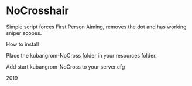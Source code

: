# NoCrosshair
Simple script forces First Person Aiming, removes the dot and has working sniper scopes.

How to install

Place the kubangrom-NoCross folder in your resources folder.

Add start kubangrom-NoCross to your server.cfg


2019
